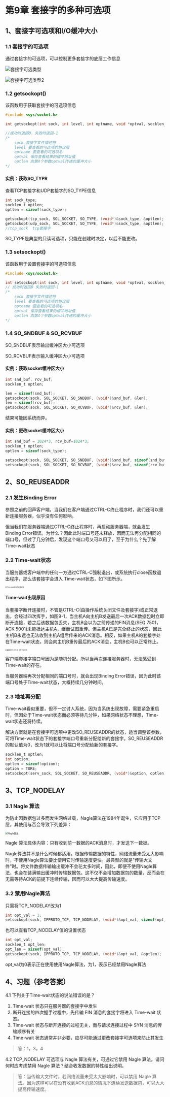 # 第9章 套接字的多种可选项

## 1、套接字可选项和I/O缓冲大小

### 1.1 套接字的可选项

通过套接字的可选项，可以控制更多套接字的底层工作信息

![套接字可选类型](https://raw.githubusercontent.com/wangjunstf/pics/main/uPic/%E5%A5%97%E6%8E%A5%E5%AD%97%E5%8F%AF%E9%80%89%E7%B1%BB%E5%9E%8B.png)

![套接字可选类型2](/Users/wangjun/computer-system/计算机网络原理/TCP-IP-网络编程/ch09/套接字可选类型2.png)



### 1.2 getsockopt()

该函数用于获取套接字的可选项信息

```c
#include <sys/socket.h>

int getsockopt(int sock, int level, int optname, void *optval, socklen_t *optlen);

//成功时返回0，失败时返回-1
/*
	sock 套接字文件描述符
	level 要查看的可选项的协议层
	optname 要查看的可选项名
	optval 保存查看结果的缓冲地址值
	optlen 向第4个参数optval传递的缓冲大小
*/
```

#### 实例：获取SO_TYPR

查看TCP套接字和UDP套接字的SO_TYPE信息

```c
int sock_type;
socklen_t optlen;
optlen = sizeof(sock_type);

getsockopt(tcp_sock, SOL_SOCKET, SO_TYPE, (void*)&sock_type, &optlen);
getsockopt(udp_sock, SOL_SOCKET, SO_TYPE, (void*)&sock_type, &optlen);
//tcp_sock  tcp套接字
```

SO_TYPE是典型的只读可选项，只能在创建时决定，以后不能更改。



### 1.3 setsockopt()

该函数用于设置套接字的可选项信息

```c
#include <sys/socket.h>

int setsockopt(int sock, int level, int optname, void *optval, socklen_t *optlen);
// 成功时返回0 失败时返回-1
/*
	sock 套接字文件描述符
	level 要查看的可选项的协议层
	optname 要查看的可选项名
	optval 保存查看结果的缓冲地址值
	optlen 向第4个参数optval传递的缓冲大小
*/
```



### 1.4 SO_SNDBUF & SO_RCVBUF

SO_SNDBUF表示输出缓冲区大小可选项

SO_RCVBUF表示输入缓冲区大小可选项



#### 实例：获取socket缓冲区大小

```c
int snd_buf, rcv_buf;
socklen_t optlen;

len = sizeof(snd_buf);
getsockopt(sock, SOL_SOCKET, SO_SNDBUF, (void*)&snd_buf, &len);
len = sizeof(rcv_buf);
getsockopt(sock, SOL_SOCKET, SO_RCVBUF, (void*)&rcv_buf, &len);
```

结果可能因系统而异。



#### 实例：更改socket缓冲区大小

```c
int snd_buf = 1024*3, rcv_buf=1024*3;
socklen_t optlen;
optlen = sizeof(sock_type);

setsockopt(sock, SOL_SOCKET, SO_SNDBUF, (void*)&snd_buf, sizeof(snd_buf));
setsockopt(sock, SOL_SOCKET, SO_RCVBUF, (void*)&rcv_buf, sizeof(rcv_buf));
```



## 2、SO_REUSEADDR

### 2.1 发生Binding Error

参照之前的回声客户端，当我们在客户端通过CTRL-C终止程序时，我们还可以重新连接服务器，似乎没有任何影响。

但当我们在服务器端通过CTRL-C终止程序时，再启动服务器端，就会发生Binding Error错误。为什么？因此此时端口号还未释放，因而无法再分配相同的端口号，但过了几分钟后，发现这个端口号又可以用了，至于为什么？先了解Time-wait状态



### 2.2 Time-wait状态

当服务器或客户端中的任何一方通过CTRL-C强制退出，或系统执行close函数退出程序，那么该套接字会进入 Time-wait状态，如下图所示。

<img src="https://raw.githubusercontent.com/wangjunstf/pics/main/uPic/Time-wait%E7%8A%B6%E6%80%81%E4%B8%8B%E7%9A%84%E5%A5%97%E6%8E%A5%E5%AD%97.png" alt="Time-wait状态下的套接字" style="zoom:33%;" />



#### Time-wait出现原因

当套接字断开连接时，不管是CTRL-C(由操作系统关闭文件及套接字)或正常退出，会经过四次挥手，如图9-1，当主机A向主机B发送最后一次ACK数据包时立即断开连接，若之后该数据包丢失，主机B会以为之前传递的FIN消息(SEQ 7501，ACK 5001)未能抵达主机A，继而试图重传。但主机A已是完全终止的状态，因此主机B永远也无法收到主机A组后传来的ACK消息。相反，如果主机A的套接字处在Time-wait状态，则会向主机B重传最后的ACK消息，主机B也可以正常终止。

<img src="https://raw.githubusercontent.com/wangjunstf/pics/main/uPic/%E6%88%AA%E5%B1%8F2021-04-30%20%E4%B8%8A%E5%8D%8811.23.06.png" alt="截屏2021-04-30 上午11.23.06" style="zoom: 33%;" />



客户端套接字端口号因为是随机分配。所以当再次连接服务器时，无法感受到Time-wait的存在。

当服务器端再次分配相同的端口号时，就会出现Binding Error错误，因为此时该端口号处于Time-wait状态，大概持续几分钟时间。





### 2.3 地址再分配

Time-wait看似重要，但不一定讨人系统，因为当系统出现故障，需要紧急重启时，但因处于Time-wait状态而必须等待几分钟，如果网络状态不理想，Time-wait状态还将持续。

解决方案就是在套接字可选项中更改SO_REUSEADDR的状态，适当调整该参数，可将Time-wait状态下的套接字端口号重新分配给新的套接字。SO_REUSEADDR的默认值为0，改为1就可以让将端口号分配给新的套接字。

```c
socklen_t optlen;
int option;
optlen = sizeof(option);
option = TURE;
setsockopt(serv_sock, SOL_SOCKET, SO_REUSEADDR, (void*)&option, optlen);
```



## 3、TCP_NODELAY

### 3.1 Nagle 算法

为防止因数据包过多而发生网络过载，Nagle算法在1984年诞生，它应用于TCP层，其使用与否会导致下列差异：

<img src="https://raw.githubusercontent.com/wangjunstf/pics/main/uPic/Nagle%E7%AE%97%E6%B3%95.png" alt="Nagle算法" style="zoom:50%;" />

Nagle 算法具体内容：只有收到前一数据的ACK消息时，才发送下一数据。



Nagle算法并不是什么时候都适用。根据传输数据的特性，网络流量未受太大影响时，不使用Nagle算法要比使用它时传输速度更快。最典型的就是"传输大文件"时。将文件数据传输输出缓冲不会花太多时间，因此，即便不使用Nagle算法，也会在装满输出缓冲时传输数据包。这不仅不会增加数据包的数量，反而会在无需等待ACK的前提下连续传输，因而可以大大提高传输速度。



### 3.2 禁用Nagle算法

只需将TCP_NODELAY改为1

```c
int opt_val = 1;
setsockopt(sock, IPPROTO_TCP, TCP_NODELAY, (void*)&opt_val, sizeof(opt_val));
```



也可以查看TCP_NODELAY值的设置状态

```c
int opt_val;
socklen_t opt_len;
opt_len = sizeof(opt_val);
getsockopt(sock, IPPROTO_TCP, TCP_NODELAY, (void*)&opt_val, &optlen);
```

opt_val为0表示正在使用使用Nagle算法，为1，表示已经禁用Nagle算法



## 4、习题（参考答案）

4.1 下列关于Time-wait状态的说法错误的是？

1. Time-wait 状态只在服务器的套接字中发生
2. 断开连接的四次握手过程中，先传输 FIN 消息的套接字将进入 Time-wait 状态。
3. Time-wait 状态与断开连接的过程无关，而与请求连接过程中 SYN 消息的传输顺序有关
4. Time-wait 状态通常并非必要，应尽可能通过更改套接字可选项来防止其发生

> 答：1，3，4



4.2 TCP_NODELAY 可选项与 Nagle 算法有关，可通过它禁用 Nagle 算法。请问何时应考虑禁用 Nagle 算法？结合收发数据的特性给出说明。

> 答：当传输大文件时，若网络流量未受太大影响时，可以禁用 Nagle 算法。因为这样可以在没有收到ACK消息的情况下连续发送数据包，可以大大提高传输速度。



